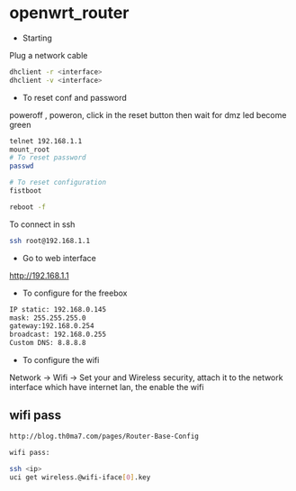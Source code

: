 # openwrt_router

* Starting 

Plug a network cable

```bash
dhclient -r <interface>
dhclient -v <interface>
``` 

* To reset conf and password

poweroff , poweron,  click in the reset button then wait for dmz led become green

```bash
telnet 192.168.1.1
mount_root
# To reset password
passwd

# To reset configuration
fistboot

reboot -f
``` 

To connect in ssh

```bash
ssh root@192.168.1.1
```

* Go to web interface

http://192.168.1.1


* To configure for the freebox

```bash
IP static: 192.168.0.145
mask: 255.255.255.0
gateway:192.168.0.254
broadcast: 192.168.0.255
Custom DNS: 8.8.8.8
```

* To configure  the wifi 

Network -> Wifi -> Set your <ssid> and Wireless security, attach it to the network interface which have internet lan, the enable the wifi
  
## wifi pass

```bash
http://blog.th0ma7.com/pages/Router-Base-Config

wifi pass:

ssh <ip>
uci get wireless.@wifi-iface[0].key
```
